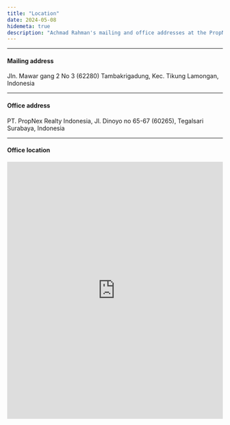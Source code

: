 ```yaml
---
title: "Location"
date: 2024-05-08
hidemeta: true
description: "Achmad Rahman's mailing and office addresses at the PropNex Indonesia."
---
```


---

#### Mailing address

Jln. Mawar gang 2 No 3 (62280)
Tambakrigadung, Kec. Tikung
Lamongan, Indonesia

---

#### Office address

PT. PropNex Realty Indonesia,
Jl. Dinoyo no 65-67 (60265), Tegalsari
Surabaya, Indonesia

---

#### Office location

<!-- <iframe src="https://www.google.com/maps/embed?pb=!1m18!1m12!1m3!1d10470.896334563153!2d12.085487114429176!3d48.99680799095555!2m3!1f0!2f0!3f0!3m2!1i1024!2i768!4f13.1!3m3!1m2!1s0x479fc1126394f30f%3A0xb4c5000594ee5334!2sUniversity%20of%20Regensburg!5e0!3m2!1sen!2sus!4v1714871932562!5m2!1sen!2sus"
width="700" height="500" style="border:0;" allowfullscreen="" loading="lazy"></iframe> -->

<div style="width: 100%"><iframe width="100%" height="600" frameborder="0" scrolling="no" marginheight="0" marginwidth="0" src="https://maps.google.com/maps?width=100%25&amp;height=600&amp;hl=en&amp;q=PT.%20PropNex%20Realty%20Indonesia,%20Jl.%20Dinoyo%20no%2065-67%20(60265),%20Tegalsari%20Surabaya,%20Indonesia+(Achmad%20Rahman%20Mawardi)&amp;t=p&amp;z=16&amp;ie=UTF8&amp;iwloc=B&amp;output=embed"><a href="https://www.mapsdirections.info/it/calcola-la-popolazione-su-una-mappa/">mappa della popolazione Italia</a></iframe></div>
